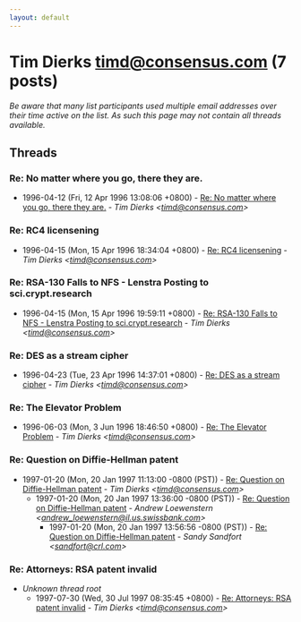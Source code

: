 ```yaml
---
layout: default
---
```


# Tim Dierks <timd@consensus.com> (7 posts)

_Be aware that many list participants used multiple email addresses over their time active on the list. As such this page may not contain all threads available._

## Threads

### Re: No matter where you go, there they are.
+ 1996-04-12 (Fri, 12 Apr 1996 13:08:06 +0800) - [Re: No matter where you go, there they are.](/archive/1996/04/068a07bdc90f963146a8def222cfafb4056fb839ab2e84fd8d3d9a086d654a11) - _Tim Dierks \<timd@consensus.com\>_

### Re: RC4 licensening
+ 1996-04-15 (Mon, 15 Apr 1996 18:34:04 +0800) - [Re: RC4 licensening](/archive/1996/04/e0f6fda3cc30e5b15ab8237039229292b975901143fe20dff6ea198f13875dfa) - _Tim Dierks \<timd@consensus.com\>_

### Re: RSA-130 Falls to NFS - Lenstra Posting to sci.crypt.research
+ 1996-04-15 (Mon, 15 Apr 1996 19:59:11 +0800) - [Re: RSA-130 Falls to NFS - Lenstra Posting to sci.crypt.research](/archive/1996/04/fd76c5505bbc558826dd4571f62fa997e82f6b2e973ea097e17fe0cd83c0be4c) - _Tim Dierks \<timd@consensus.com\>_

### Re: DES as a stream cipher
+ 1996-04-23 (Tue, 23 Apr 1996 14:37:01 +0800) - [Re: DES as a stream cipher](/archive/1996/04/d5daed41011896ebe29edda28cd47d875cc28861afbb5707f029719b49b0e428) - _Tim Dierks \<timd@consensus.com\>_

### Re: The Elevator Problem
+ 1996-06-03 (Mon, 3 Jun 1996 18:46:50 +0800) - [Re: The Elevator Problem](/archive/1996/06/3cc3b40a2e2604864cbd0c3f88c6337772a1a324467b803a1027fa650703cdec) - _Tim Dierks \<timd@consensus.com\>_

### Re: Question on Diffie-Hellman patent
+ 1997-01-20 (Mon, 20 Jan 1997 11:13:00 -0800 (PST)) - [Re: Question on Diffie-Hellman patent](/archive/1997/01/da29d75a82e19f5e362cef1a4cc894fca7ca4a353270cdf955e3af15bb4ccb90) - _Tim Dierks \<timd@consensus.com\>_
  + 1997-01-20 (Mon, 20 Jan 1997 13:36:00 -0800 (PST)) - [Re: Question on Diffie-Hellman patent](/archive/1997/01/cebc0f08df133de4e2beff4dbcb64512ed3f135dc4eee74d37a0de238841c536) - _Andrew Loewenstern \<andrew_loewenstern@il.us.swissbank.com\>_
    + 1997-01-20 (Mon, 20 Jan 1997 13:56:56 -0800 (PST)) - [Re: Question on Diffie-Hellman patent](/archive/1997/01/40aecdfd6ec76b419557bd721a23310ee85e008a9b846961c0505a26ee52a33b) - _Sandy Sandfort \<sandfort@crl.com\>_

### Re: Attorneys: RSA patent invalid
+ _Unknown thread root_
  + 1997-07-30 (Wed, 30 Jul 1997 08:35:45 +0800) - [Re: Attorneys: RSA patent invalid](/archive/1997/07/dbbf23f348a12cc28b2cc580079c3f507b582d0fc05f1ae5194a09c6c3deac46) - _Tim Dierks \<timd@consensus.com\>_

